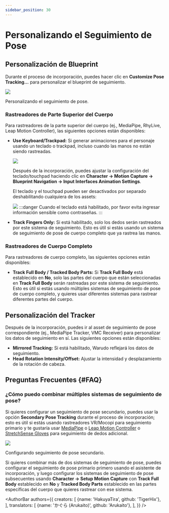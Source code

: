 ```yaml
---
sidebar_position: 30
---
```


# Personalizando el Seguimiento de Pose

## Personalización de Blueprint

Durante el proceso de incorporación, puedes hacer clic en **Customize Pose Tracking...** para personalizar el blueprint de seguimiento.

![](/doc-img/en-mocap-4.png)
<p class="img-desc">Personalizando el seguimiento de pose.</p>

### Rastreadores de Parte Superior del Cuerpo

Para rastreadores de la parte superior del cuerpo (ej., MediaPipe, RhyLive, Leap Motion Controller), las siguientes opciones están disponibles:

* **Use Keyboard/Trackpad:** Si generar animaciones para el personaje usando un teclado o trackpad, incluso cuando las manos no están siendo rastreadas.
  
  ![](/doc-img/zh-keyboard-1.webp)
  
  Después de la incorporación, puedes ajustar la configuración del teclado/touchpad haciendo clic en **Character → Motion Capture → Blueprint Navigation → Input Interfaces Animation Settings**.
  
  El teclado y el touchpad pueden ser desactivados por separado deshabilitando cualquiera de los assets:
  
  ![](/doc-img/zh-keyboard-3.webp)
  :::danger
  Cuando el teclado está habilitado, por favor evita ingresar información sensible como contraseñas.
  :::
* **Track Fingers Only:** Si está habilitado, solo los dedos serán rastreados por este sistema de seguimiento. Esto es útil si estás usando un sistema de seguimiento de pose de cuerpo completo que ya rastrea las manos.

### Rastreadores de Cuerpo Completo

Para rastreadores de cuerpo completo, las siguientes opciones están disponibles:

* **Track Full Body / Tracked Body Parts:** Si **Track Full Body** está establecido en **No**, solo las partes del cuerpo que están seleccionadas en **Track Full Body** serán rastreadas por este sistema de seguimiento. Esto es útil si estás usando múltiples sistemas de seguimiento de pose de cuerpo completo, y quieres usar diferentes sistemas para rastrear diferentes partes del cuerpo.

## Personalización del Tracker

Después de la incorporación, puedes ir al asset de seguimiento de pose correspondiente (ej., MediaPipe Tracker, VMC Receiver) para personalizar los datos de seguimiento en sí. Las siguientes opciones están disponibles:

* **Mirrored Tracking:** Si está habilitado, Warudo reflejará los datos de seguimiento.
* **Head Rotation Intensity/Offset:** Ajustar la intensidad y desplazamiento de la rotación de cabeza.

## Preguntas Frecuentes {#FAQ}

### ¿Cómo puedo combinar múltiples sistemas de seguimiento de pose?

Si quieres configurar un seguimiento de pose secundario, puedes usar la opción **Secondary Pose Tracking** durante el proceso de incorporación; esto es útil si estás usando rastreadores VR/Mocopi para seguimiento primario y te gustaría usar [MediaPipe](../mocap/mediapipe.md) o [Leap Motion Controller](../mocap/leap-motion.md) o [StretchSense Gloves](../mocap/stretchsense.md) para seguimiento de dedos adicional.

![](/doc-img/en-getting-started-8.png)
<p class="img-desc">Configurando seguimiento de pose secundario.</p>

Si quieres combinar más de dos sistemas de seguimiento de pose, puedes configurar el seguimiento de pose primario primero usando el asistente de incorporación, y luego configurar los sistemas de seguimiento de pose subsecuentes usando **Character → Setup Motion Capture** con **Track Full Body** establecido en **No** y **Tracked Body Parts** establecido en las partes específicas del cuerpo que quieres rastrear con ese sistema.

<AuthorBar authors={{
  creators: [
    {name: 'HakuyaTira', github: 'TigerHix'},
  ],
  translators: [
    {name: 'かぐら (Arukaito)', github: 'Arukaito'},
  ],
}} />
